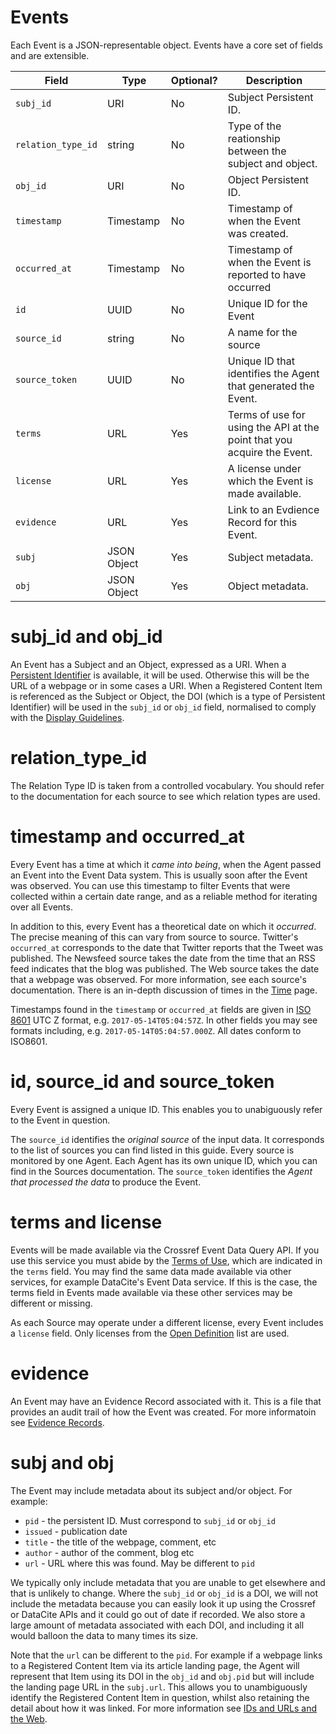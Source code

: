 # Events

Each Event is a JSON-representable object. Events have a core set of fields and are extensible.

| Field              | Type        | Optional? | Description |
|--------------------|-------------|-----------|-------------|
| `subj_id`          | URI         | No  | Subject Persistent ID. |
| `relation_type_id` | string      | No  | Type of the reationship between the subject and object. |
| `obj_id`           | URI         | No  | Object Persistent ID. |
| `timestamp`        | Timestamp   | No  | Timestamp of when the Event was created. |
| `occurred_at`      | Timestamp   | No  | Timestamp of when the Event is reported to have occurred |
| `id`               | UUID        | No  | Unique ID for the Event |
| `source_id`        | string      | No  | A name for the source |
| `source_token`     | UUID        | No  | Unique ID that identifies the Agent that generated the Event. |
| `terms`            | URL         | Yes | Terms of use for using the API at the point that you acquire the Event. |
| `license`          | URL         | Yes | A license under which the Event is made available. |
| `evidence`         | URL         | Yes | Link to an Evdience Record for this Event. |
| `subj`             | JSON Object | Yes | Subject metadata. |
| `obj`              | JSON Object | Yes | Object metadata. |


# subj_id and obj_id

An Event has a Subject and an Object, expressed as a URI. When a [Persistent Identifier](https://en.wikipedia.org/wiki/Persistent_identifier) is available, it will be used. Otherwise this will be the URL of a webpage or in some cases a URI. When a Registered Content Item is referenced as the Subject or Object, the DOI (which is a type of Persistent Identifier) will be used in the `subj_id` or `obj_id` field, normalised to comply with the [Display Guidelines](https://www.crossref.org/display-guidelines/).

# relation_type_id

The Relation Type ID is taken from a controlled vocabulary. You should refer to the documentation for each source to see which relation types are used. 

# timestamp and occurred_at

Every Event has a time at which it *came into being*, when the Agent passed an Event into the Event Data system. This is usually soon after the Event was observed. You can use this timestamp to filter Events that were collected within a certain date range, and as a reliable method for iterating over all Events. 

In addition to this, every Event has a theoretical date on which it *occurred*. The precise meaning of this can vary from source to source. Twitter's `occurred_at` corresponds to the date that Twitter reports that the Tweet was published. The Newsfeed source takes the date from the time that an RSS feed indicates that the blog was published. The Web source takes the date that a webpage was observed. For more information, see each source's documentation. There is an in-depth discussion of times in the [Time](/data/time) page.

Timestamps found in the `timestamp` or `occurred_at` fields are given in [ISO 8601](https://en.wikipedia.org/wiki/ISO_8601) UTC Z format, e.g. `2017-05-14T05:04:57Z`. In other fields you may see formats including, e.g. `2017-05-14T05:04:57.000Z`. All dates conform to ISO8601.

# id, source_id and source_token

Every Event is assigned a unique ID. This enables you to unabiguously refer to the Event in question.

The `source_id` identifies the *original source* of the input data. It corresponds to the list of sources you can find listed in this guide. Every source is monitored by one Agent. Each Agent has its own unique ID, which you can find in the Sources documentation. The `source_token` identifies the *Agent that processed the data* to produce the Event.

# terms and license

Events will be made available via the Crossref Event Data Query API. If you use this service you must abide by the [Terms of Use](https://www.crossref.org/services/event-data/terms/), which are indicated in the `terms` field. You may find the same data made available via other services, for example DataCite's Event Data service. If this is the case, the terms field in Events made available via these other services may be different or missing.

As each Source may operate under a different license, every Event includes a `license` field. Only licenses from the [Open Definition](http://opendefinition.org/guide/) list are used.

# evidence

An Event may have an Evidence Record associated with it. This is a file that provides an audit trail of how the Event was created. For more informatoin see [Evidence Records](/data/evidence-records).

# subj and obj

The Event may include metadata about its subject and/or object. For example:

 - `pid` - the persistent ID. Must correspond to `subj_id` or `obj_id`
 - `issued` - publication date
 - `title` - the title of the webpage, comment, etc
 - `author` - author of the comment, blog etc
 - `url` - URL where this was found. May be different to `pid`

We typically only include metadata that you are unable to get elsewhere and that is unlikely to change. Where the `subj_id` or `obj_id` is a DOI, we will not include the metadata because you can easily look it up using the Crossref or DataCite APIs and it could go out of date if recorded. We also store a large amount of metadata associated with each DOI, and including it all would balloon the data to many times its size.

Note that the `url` can be different to the `pid`. For example if a webpage links to a Registered Content Item via its article landing page, the Agent will represent that Item using its DOI in the `obj_id` and `obj.pid` but will include the landing page URL in the `subj.url`. This allows you to unambiguously identify the Registered Content Item in question, whilst also retaining the detail about how it was linked. For more information see [IDs and URLs and the Web](/data/ids-and-urls).



